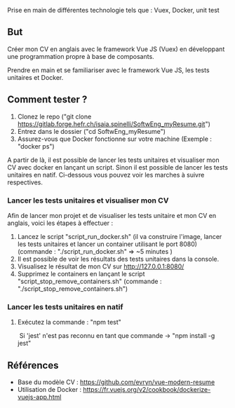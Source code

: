 Prise en main de différentes technologie tels que : Vuex, Docker, unit test

## But

Créer mon CV en anglais avec le framework Vue JS (Vuex) en développant une programmation propre à base de composants.

Prendre en main et se familiariser avec le framework Vue JS, les tests unitaires et Docker.

## Comment tester ?

1. Clonez le repo ("git clone https://gitlab.forge.hefr.ch/isaia.spinelli/SoftwEng_myResume.git")
2. Entrez dans le dossier ("cd SoftwEng_myResume")
3. Assurez-vous que Docker fonctionne sur votre machine (Exemple : "docker ps")

A partir de là, il est possible de lancer les tests unitaires et visualiser mon CV avec docker en lançant un script. Sinon il est possible de lancer les tests unitaires en natif. Ci-dessous vous pouvez voir les marches à suivre respectives.

### Lancer les tests unitaires et visualiser mon CV

Afin de lancer mon projet et de visualiser les tests unitaire et mon CV en anglais, voici les étapes à effectuer :

1. Lancez le script "script_run_docker.sh" (il va construire l'image, lancer les tests unitaires et lancer un container utilisant le port 8080) (commande : "./script_run_docker.sh" => ~5 minutes )
2. Il est possible de voir les résultats des tests unitaires dans la console.
3. Visualisez le résultat de mon CV sur http://127.0.0.1:8080/
4. Supprimez le containers en lançant le script "script_stop_remove_containers.sh"  (commande : "./script_stop_remove_containers.sh")

### Lancer les tests unitaires en natif

1. Exécutez la commande : "npm test"

   ​		Si 'jest' n'est pas reconnu en tant que commande -> "npm install -g jest"

## Références

- Base du modèle CV 		: https://github.com/evryn/vue-modern-resume
- Utilisation de Docker 	: https://fr.vuejs.org/v2/cookbook/dockerize-vuejs-app.html



